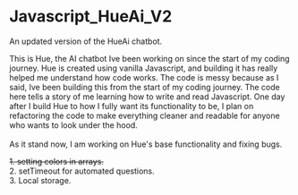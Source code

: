 # Javascript_HueAi_V2
An updated version of the HueAi chatbot. 

This is Hue, the AI chatbot Ive been working on since the start of my coding journey. Hue is created using vanilla Javascript, and building it has really helped me understand how code works. The code is messy because as I said, Ive been building this from the start of my coding journey. The code here tells a story of me learning how to write and read Javascript. One day after I build Hue to how I fully want its functionality to be, I plan on refactoring the code to make everything cleaner and readable for anyone who wants to look under the hood. \
\
As it stand now, I am working on Hue's base functionality and fixing bugs.



<strike>1. setting colors in arrays. </strike><br>
2. setTimeout for automated questions. <br>
3. Local storage. 
